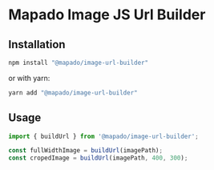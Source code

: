 # Mapado Image JS Url Builder

## Installation

```sh
npm install "@mapado/image-url-builder"
```

or with yarn:

```sh
yarn add "@mapado/image-url-builder"
```

## Usage

```js
import { buildUrl } from '@mapado/image-url-builder';

const fullWidthImage = buildUrl(imagePath);
const cropedImage = buildUrl(imagePath, 400, 300);
```
